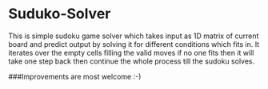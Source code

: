 # Suduko-Solver

This is simple sudoku game solver which takes input as 1D matrix of current board and predict output by solving it for different conditions which fits in.
It iterates over the empty cells filling the valid moves if no one fits then it will take one step back then continue the whole process till the sudoku solves.

###Improvements are most welcome :-)

